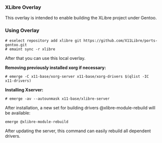 ### XLibre Overlay  ###

This overlay is intended to enable building the XLibre project under Gentoo.

### Using Overlay ###

```
# eselect repository add xlibre git https://github.com/X11Libre/ports-gentoo.git
# emaint sync -r xlibre
```

After that you can use this local overlay.


**Removing previously installed xorg if necessary:**

```
# emerge -C x11-base/xorg-server x11-base/xorg-drivers $(qlist -IC x11-drivers)

```

**Installing Xserver:**
```
# emerge -av --autounmask x11-base/xlibre-server
```

After installation, a new set for building drivers @xlibre-module-rebuild will be available:
```
emerge @xlibre-module-rebuild
```
After updating the server, this command can easily rebuild all dependent drivers.
